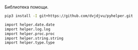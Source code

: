 Библиотека помощи.

```bash
pip3 install -I git+https://github.com/dvjdjvu/pyhelper.git
```

```bash
import helper.date.date
import helper.log.log
import helper.proc.proc
import helper.string.string
import helper.type.type
```